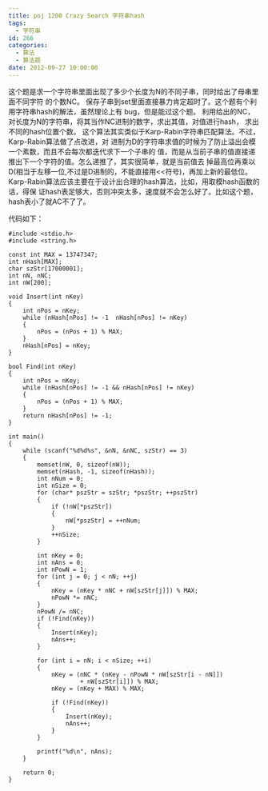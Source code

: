 ```yaml
---
title: poj 1200 Crazy Search 字符串hash
tags:
  - 字符串
id: 266
categories:
  - 算法
  - 算法题
date: 2012-09-27 10:00:00
---
```


这个题是求一个字符串里面出现了多少个长度为N的不同子串，同时给出了母串里面不同字符
的个数NC。
保存子串到set里面直接暴力肯定超时了。这个题有个利用字符串hash的解法，虽然理论上有
bug，但是能过这个题。
利用给出的NC，对长度为N的字符串，将其当作NC进制的数字，求出其值，对值进行hash，
求出不同的hash位置个数。
这个算法其实类似于Karp-Rabin字符串匹配算法。不过，Karp-Rabin算法做了点改进，对
进制为D的字符串求值的时候为了防止溢出会模一个素数，而且不会每次都迭代求下一个子串的
值，而是从当前子串的值直接递推出下一个字符的值。怎么递推了，其实很简单，就是当前值去
掉最高位再乘以D(相当于左移一位,不过是D进制的，不能直接用<<符号)，再加上新的最低位。
Karp-Rabin算法应该主要在于设计出合理的hash算法，比如，用取模hash函数的话，得保
证hash表足够大，否则冲突太多，速度就不会怎么好了。比如这个题，hash表小了就AC不了了。

代码如下：
``` stylus
#include <stdio.h>
#include <string.h>

const int MAX = 13747347;
int nHash[MAX];
char szStr[17000001];
int nN, nNC;
int nW[200];

void Insert(int nKey)
{
    int nPos = nKey;
    while (nHash[nPos] != -1  nHash[nPos] != nKey)
    {
        nPos = (nPos + 1) % MAX;
    }
    nHash[nPos] = nKey;
}

bool Find(int nKey)
{
    int nPos = nKey;
    while (nHash[nPos] != -1 && nHash[nPos] != nKey)
    {
        nPos = (nPos + 1) % MAX;
    }
    return nHash[nPos] != -1;
}

int main()
{
    while (scanf("%d%d%s", &nN, &nNC, szStr) == 3)
    {
        memset(nW, 0, sizeof(nW));
        memset(nHash, -1, sizeof(nHash));
        int nNum = 0;
        int nSize = 0;
        for (char* pszStr = szStr; *pszStr; ++pszStr)
        {
            if (!nW[*pszStr])
            {
                nW[*pszStr] = ++nNum;
            }
            ++nSize;
        }

        int nKey = 0;
        int nAns = 0;
        int nPowN = 1;
        for (int j = 0; j < nN; ++j)
        {
            nKey = (nKey * nNC + nW[szStr[j]]) % MAX;
            nPowN *= nNC;
        }
        nPowN /= nNC;
        if (!Find(nKey))
        {
            Insert(nKey);
            nAns++;
        }

        for (int i = nN; i < nSize; ++i)
        {
            nKey = (nNC * (nKey - nPowN * nW[szStr[i - nN]])
                    + nW[szStr[i]]) % MAX;
            nKey = (nKey + MAX) % MAX;

            if (!Find(nKey))
            {
                Insert(nKey);
                nAns++;
            }
        }

        printf("%d\n", nAns);
    }

    return 0;
}
```